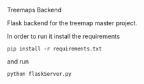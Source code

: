 Treemaps Backend

Flask backend for the treemap master project.

In order to run it install the requirements

```
pip install -r requirements.txt
```

and run 

```
python flaskServer.py
```